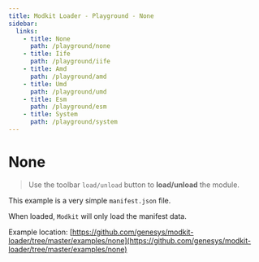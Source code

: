 ```yaml
---
title: Modkit Loader - Playground - None
sidebar:
  links:
    - title: None
      path: /playground/none
    - title: Iife
      path: /playground/iife
    - title: Amd
      path: /playground/amd
    - title: Umd
      path: /playground/umd
    - title: Esm
      path: /playground/esm
    - title: System
      path: /playground/system
---
```

<pg-none></pg-none>

# None

> Use the toolbar `load/unload` button to **load/unload** the module.

This example is a very simple `manifest.json` file.

When loaded, `Modkit` will only load the manifest data.

Example location: [https://github.com/genesys/modkit-loader/tree/master/examples/none](https://github.com/genesys/modkit-loader/tree/master/examples/none)
